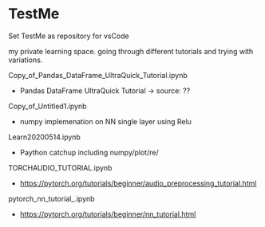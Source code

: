 # TestMe
Set TestMe as repository for vsCode 

my private learning space.
going through different tutorials and trying with variations.


Copy_of_Pandas_DataFrame_UltraQuick_Tutorial.ipynb
- Pandas DataFrame UltraQuick Tutorial
-> source: ??

Copy_of_Untitled1.ipynb
- numpy implemenation on NN single layer using Relu

Learn20200514.ipynb
- Paython catchup including numpy/plot/re/

TORCHAUDIO_TUTORIAL.ipynb
- https://pytorch.org/tutorials/beginner/audio_preprocessing_tutorial.html

pytorch_nn_tutorial_.ipynb
- https://pytorch.org/tutorials/beginner/nn_tutorial.html


